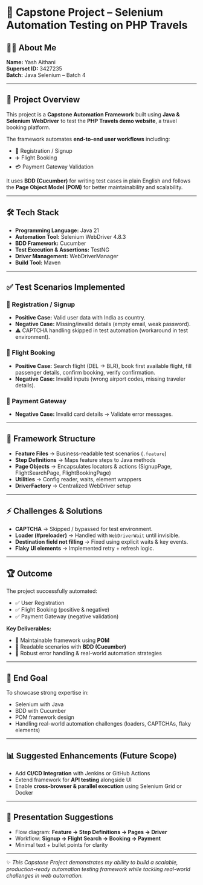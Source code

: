# 🚀 Capstone Project – Selenium Automation Testing on PHP Travels  

## 👨‍💻 About Me  
**Name:** Yash Aithani  
**Superset ID:** 3427235  
**Batch:** Java Selenium – Batch 4  

---

## 📌 Project Overview  
This project is a **Capstone Automation Framework** built using **Java & Selenium WebDriver** to test the **PHP Travels demo website**, a travel booking platform.  

The framework automates **end-to-end user workflows** including:  
- 📝 Registration / Signup  
- ✈️ Flight Booking  
- 💳 Payment Gateway Validation  

It uses **BDD (Cucumber)** for writing test cases in plain English and follows the **Page Object Model (POM)** for better maintainability and scalability.  

---

## 🛠️ Tech Stack  
- **Programming Language:** Java 21  
- **Automation Tool:** Selenium WebDriver 4.8.3  
- **BDD Framework:** Cucumber  
- **Test Execution & Assertions:** TestNG  
- **Driver Management:** WebDriverManager  
- **Build Tool:** Maven  

---

## ✅ Test Scenarios Implemented  

### 🔹 Registration / Signup  
- **Positive Case:** Valid user data with India as country.  
- **Negative Case:** Missing/invalid details (empty email, weak password).  
- ⚠️ CAPTCHA handling skipped in test automation (workaround in test environment).  

### 🔹 Flight Booking  
- **Positive Case:** Search flight (DEL → BLR), book first available flight, fill passenger details, confirm booking, verify confirmation.  
- **Negative Case:** Invalid inputs (wrong airport codes, missing traveler details).  

### 🔹 Payment Gateway  
- **Negative Case:** Invalid card details → Validate error messages.  

---

## 📂 Framework Structure  
- **Feature Files** → Business-readable test scenarios (`.feature`)  
- **Step Definitions** → Maps feature steps to Java methods  
- **Page Objects** → Encapsulates locators & actions (SignupPage, FlightSearchPage, FlightBookingPage)  
- **Utilities** → Config reader, waits, element wrappers  
- **DriverFactory** → Centralized WebDriver setup  

---

## ⚡ Challenges & Solutions  
- **CAPTCHA** → Skipped / bypassed for test environment.  
- **Loader (#preloader)** → Handled with `WebDriverWait` until invisible.  
- **Destination field not filling** → Fixed using explicit waits & key events.  
- **Flaky UI elements** → Implemented retry + refresh logic.  

---

## 🏆 Outcome  
The project successfully automated:  
- ✅ User Registration  
- ✅ Flight Booking (positive & negative)  
- ✅ Payment Gateway (negative validation)  

**Key Deliverables:**  
- 📌 Maintainable framework using **POM**  
- 📌 Readable scenarios with **BDD (Cucumber)**  
- 📌 Robust error handling & real-world automation strategies  

---

## 🎯 End Goal  
To showcase strong expertise in:  
- Selenium with Java  
- BDD with Cucumber  
- POM framework design  
- Handling real-world automation challenges (loaders, CAPTCHAs, flaky elements)  

---

## 📊 Suggested Enhancements (Future Scope)  
- Add **CI/CD Integration** with Jenkins or GitHub Actions  
- Extend framework for **API testing** alongside UI  
- Enable **cross-browser & parallel execution** using Selenium Grid or Docker  

---

## 📸 Presentation Suggestions  
- Flow diagram: **Feature → Step Definitions → Pages → Driver**  
- Workflow: **Signup → Flight Search → Booking → Payment**  
- Minimal text + bullet points for clarity  

---

✨ *This Capstone Project demonstrates my ability to build a scalable, production-ready automation testing framework while tackling real-world challenges in web automation.*  
